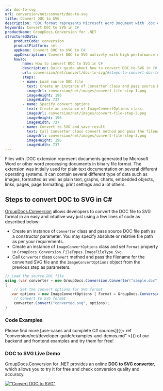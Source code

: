 ```yaml
---
id: doc-to-svg
url: conversion/net/convert/doc-to-svg
title: Convert DOC to SVG
description: "DOC format represents Microsoft Word Document with .doc extension. Learn how to convert DOC to SVG file programmatically in C# language using GroupDocs.Conversion for .NET library."
keywords: Convert DOC to SVG in C#
productName: GroupDocs.Conversion for .NET
structuredData:
    productCode: conversion
    productPlatform: net
    appName: Convert DOC to SVG in C#
    appDescription: Convert DOC to SVG natively with high performance using C# language and server side GroupDocs.Conversion for .NET APIs, without the use of any software like Microsoft or Open Office.
    howTo:
        name: How to convert DOC to SVG in C# 
        description: Quick guide about how to convert DOC to SVG in C# with high performance and accuracy.
        url: conversion/net/convert/doc-to-svg/#steps-to-convert-doc-to-svg-in-c
        steps:
        - name: Load source DOC file 
          text: Create an instance of Converter class and pass source DOC file path as a constructor parameter. You may specify absolute or relative file path as per your requirements. 
          imageUrl: conversion/net/images/convert-file-step-1.png
          imageHeight: 196
          imageWidth: 737
        - name: Specify convert options 
          text: Create an instance of ImageConvertOptions class.
          imageUrl: conversion/net/images/convert-file-step-2.png
          imageHeight: 196
          imageWidth: 737
        - name: Convert to SVG and save result 
          text: Call Converter class Convert method and pass the filename for the converted HTML file and the ImageConvertOptions object from the previous step as parameters.
          imageUrl: conversion/net/images/convert-file-step-3.png
          imageHeight: 196
          imageWidth: 737
---
```


Files with .DOC extension represent documents generated by Microsoft Word or other word processing documents in binary file format. The extension was initially used for plain text documentation on several different operating systems. It can contain several different type of data such as images, formatted as well as plain text, graphs, charts, embedded objects, links, pages, page formatting, print settings and a lot others.

## Steps to convert DOC to SVG in C#

[GroupDocs.Conversion](https://products.groupdocs.com/conversion/net) allows developers to convert the DOC file to SVG format in an easy and intuitive way just using a few lines of code as described below:

* Create an instance of `Converter` class and pass source DOC file path as a constructor parameter. You may specify absolute or relative file path as per your requirements. 
* Create an instance of `ImageConvertOptions` class and set `Format` property to `GroupDocs.Conversion.FileTypes.ImageFileType.Svg`.
* Call `Converter` class `Convert` method and pass the filename for the converted SVG file and the `ImageConvertOptions` object from the previous step as parameters.

```csharp
// Load the source DOC file
using (var converter = new GroupDocs.Conversion.Converter("sample.doc"))
{
    // Set the convert options for SVG format
   var options = new ImageConvertOptions { Format = GroupDocs.Conversion.FileTypes.ImageFileType.Svg };
    // Convert to SVG format
    converter.Convert("converted.svg", options);
}
```

### Code Examples

Please find more [use-cases and complete C# sources]({{< ref "conversion/net/developer-guide/examples-and-demos.md" >}}) of our backend and frontend examples and try them for free!

### DOC to SVG Live Demo

GroupDocs.Conversion for .NET provides an online [**DOC to SVG converter**](https://products.groupdocs.app/conversion/doc-to-svg), which allows you to try it for free and check conversion quality and accuracy.

[!["Convert DOC to SVG"](conversion/net/images/convert-to-svg/convert-doc-to-svg.png)](https://products.groupdocs.app/conversion/doc-to-svg)